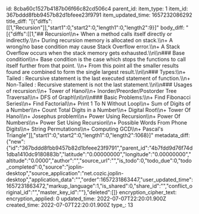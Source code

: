 id: 8cba60c1527b4187b06f66c82cd506c4
parent_id: 
item_type: 1
item_id: 367bddd8fbb9457b82d1bfeee23f9791
item_updated_time: 1657232086292
title_diff: "[{\"diffs\":[[1,\"Recursion\"]],\"start1\":0,\"start2\":0,\"length1\":0,\"length2\":9}]"
body_diff: "[{\"diffs\":[[1,\"## Recursion\\\n+ When a method calls itself directly or indirectly.\\\n+ During recursion memory is allocated on stack.\\\n+ A wrong/no base condition may cause Stack Overflow error.\\\n+ A Stack Overflow occurs when the stack memory gets exhausted.\\\n\\\n### Base condition\\\n+ Base condition is the case which stops the functions to call itself further from that point. \\\n+ From this point all the smaller results found are combined to form the single largest result.\\\n\\\n### Types:\\\n+ Tailed : Recursive statement is the last executed statement of function.\\\n+ Non-Tailed : Recursive statement is not the last statement.\\\n\\\n### Usages of recursion:\\\n+ Tower of Hanoi\\\n+ Inorder/Preorder/Postorder Tree Traversal\\\n+ DFS of Graph\\\n\\\n\\\n### Basic Problems:\\\n+ Find Fibonacci Series\\\n+ Find Factorial\\\n+ Print 1 To N Without Loop\\\n+ Sum of Digits of a Number\\\n+ Count Total Digits in a Number\\\n+ Digital Root\\\n+ Tower Of Hanoi\\\n+ Josephus problem\\\n+ Power Using Recursion\\\n+ Power Of Numbers\\\n+ Power Set Using Recursion\\\n+ Possible Words From Phone Digits\\\n+ String Permutations\\\n+ Computing GCD\\\n+ Pascal's Triangle\"]],\"start1\":0,\"start2\":0,\"length1\":0,\"length2\":1068}]"
metadata_diff: {"new":{"id":"367bddd8fbb9457b82d1bfeee23f9791","parent_id":"4b7fdd9d76f74d1dba1410dc9180883b","latitude":"0.00000000","longitude":"0.00000000","altitude":"0.0000","author":"","source_url":"","is_todo":0,"todo_due":0,"todo_completed":0,"source":"joplin-desktop","source_application":"net.cozic.joplin-desktop","application_data":"","order":1657231863447,"user_updated_time":1657231863472,"markup_language":1,"is_shared":0,"share_id":"","conflict_original_id":"","master_key_id":""},"deleted":[]}
encryption_cipher_text: 
encryption_applied: 0
updated_time: 2022-07-07T22:20:01.900Z
created_time: 2022-07-07T22:20:01.900Z
type_: 13